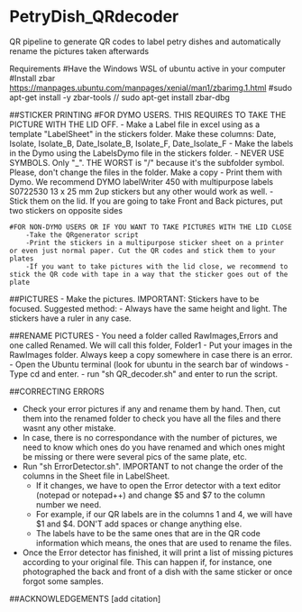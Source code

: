# PetryDish_QRdecoder
QR pipeline to generate QR codes to label petry dishes and automatically rename the pictures taken afterwards

Requirements
#Have the Windows WSL of ubuntu active in your computer
#Install zbar  https://manpages.ubuntu.com/manpages/xenial/man1/zbarimg.1.html
#sudo apt-get install -y zbar-tools  // sudo apt-get install zbar-dbg

##STICKER PRINTING
	#FOR DYMO USERS. THIS REQUIRES TO TAKE THE PICTURE WITH THE LID OFF.
		- Make a Label file in excel using as a template "LabelSheet" in the stickers folder. Make these columns: Date, Isolate, Isolate_B, Date_Isolate_B, Isolate_F, Date_Isolate_F
		- Make the labels in the Dymo using the LabelsDymo file in the stickers folder.
			- NEVER USE SYMBOLS. Only "_". THE WORST is "/" because it's the subfolder symbol. Please, don't change the files in the folder. Make a copy
		- Print them with Dymo. We recommend  DYMO labelWriter 450 with multipurpose labels S0722530 13 x 25 mm 2up stickers but any other would work as well. 
		- Stick them on the lid. If you are going to take Front and Back pictures, put two stickers on opposite sides

	#FOR NON-DYMO USERS OR IF YOU WANT TO TAKE PICTURES WITH THE LID CLOSE
		-Take the QRgenerator script
		-Print the stickers in a multipurpose sticker sheet on a printer or even just normal paper. Cut the QR codes and stick them to your plates
		-If you want to take pictures with the lid close, we recommend to stick the QR code with tape in a way that the sticker goes out of the plate

##PICTURES
	- Make the pictures. IMPORTANT: Stickers have to be focused. Suggested method:
	- Always have the same height and light. The stickers have a ruler in any case.
	
##RENAME PICTURES 
	- You need a folder called RawImages,Errors and one called Renamed. We will call this folder, Folder1
	- Put your images in the RawImages folder. Always keep a copy somewhere in case there is an error. 
	- Open the Ubuntu terminal (look for ubuntu in the search bar of windows
	- Type cd <path to your Folder1> and enter. 
	- run "sh QR_decoder.sh" and enter to run the script. 


##CORRECTING ERRORS
- Check your error pictures if any and rename them by hand. Then, cut them into the renamed folder to check you have all the files and there wasnt any other mistake. 
- In case, there is no correspondance with the number of pictures, we need to know which ones do you have renamed and which ones might be missing or there were several pics of the same plate, etc. 
- Run "sh ErrorDetector.sh". IMPORTANT to not change the order of the columns in the Sheet file in LabelSheet. 
	- If it changes, we have to open the Error detector with a text editor (notepad or notepad++) and change $5 and $7 to the column number we need. 
	- For example, if our QR labels are in the columns 1 and 4, we will have $1 and $4. DON'T add spaces or change anything else. 
	- The labels have to be the same ones that are in the QR code information which means, the ones that are used to rename the files. 
- Once the Error detector has finished, it will print a list of missing pictures according to your original file. This can happen if, for instance, one photographed the back and front of a dish with the same sticker or once forgot some samples. 


##ACKNOWLEDGEMENTS
[add citation]
